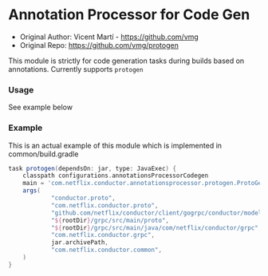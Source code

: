 # Annotation Processor for Code Gen

- Original Author: Vicent Martí - https://github.com/vmg
- Original Repo: https://github.com/vmg/protogen

This module is strictly for code generation tasks during builds based on annotations.
Currently supports `protogen`

### Usage

See example below

### Example

This is an actual example of this module which is implemented in common/build.gradle

```groovy
task protogen(dependsOn: jar, type: JavaExec) {
    classpath configurations.annotationsProcessorCodegen
    main = 'com.netflix.conductor.annotationsprocessor.protogen.ProtoGenTask'
    args(
            "conductor.proto",
            "com.netflix.conductor.proto",
            "github.com/netflix/conductor/client/gogrpc/conductor/model",
            "${rootDir}/grpc/src/main/proto",
            "${rootDir}/grpc/src/main/java/com/netflix/conductor/grpc",
            "com.netflix.conductor.grpc",
            jar.archivePath,
            "com.netflix.conductor.common",
    )
}
```

